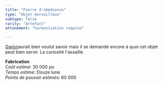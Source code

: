 ```yaml
---
title: "Pierre d'obédience"
type: "Objet merveilleux"
subtype: false
rarity: "Artefact"
attunement: "harmonisation requise"

---
```

[Gwion](/bestiaire/gwion-gornoc)aurait bien voulut savoir mais il se demande encore à quoi cet objet peut bien servir. La curiosité l'assaille.  

**Fabrication**  
*Coût estimé*: 30 000 po    
*Temps estimé*: Douze lune  
*Points de pouvoir estimés*: 60 000         
